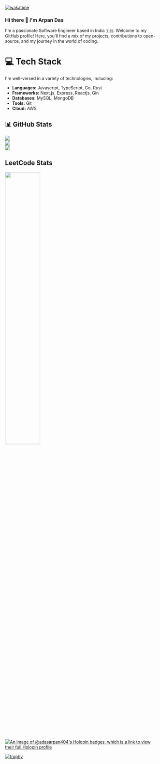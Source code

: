 [![wakatime](https://wakatime.com/badge/user/ee398866-0f1b-4b4b-8e42-10f5b2f24839.svg)](https://wakatime.com/@ee398866-0f1b-4b4b-8e42-10f5b2f24839)

### Hi there 👋 I'm Arpan Das
I'm a passionate Software Engineer based in India 🇮🇳. Welcome to my GitHub profile! Here, you'll find a mix of my projects, contributions to open-source, and my journey in the world of coding.

# 💻 Tech Stack

I'm well-versed in a variety of technologies, including:

- **Languages:** Javascript, TypeScript, Go, Rust
- **Frameworks:** Next.js, Express, Reactjs, Gin
- **Databases:** MySQL, MongoDB
- **Tools:** Git
- **Cloud:** AWS
  
## 📊 GitHub Stats
![](https://github-readme-stats.vercel.app/api?username=adasarpan404&theme=react&hide_border=false&include_all_commits=true&count_private=true)<br/>
![](https://github-readme-streak-stats.herokuapp.com/?user=adasarpan404&theme=react&hide_border=false)<br/>
![](https://github-readme-stats.vercel.app/api/top-langs/?username=adasarpan404&theme=react&hide_border=false&include_all_commits=true&count_private=true&layout=compact)

## LeetCode Stats
 <a href="https://leetcode.com/dasarpan7088/"><img width="48%" src="https://leetcode.card.workers.dev/dasarpan7088?theme=dark&font=baloo&extension=null&border=2&border_radius=8"></a>
[![An image of @adasarpan404's Holopin badges, which is a link to view their full Holopin profile](https://holopin.me/adasarpan404)](https://holopin.io/@adasarpan404)

[![trophy](https://github-profile-trophy.vercel.app/?username=adasarpan404&theme=monokai)](https://github.com/ryo-ma/github-profile-trophy)

